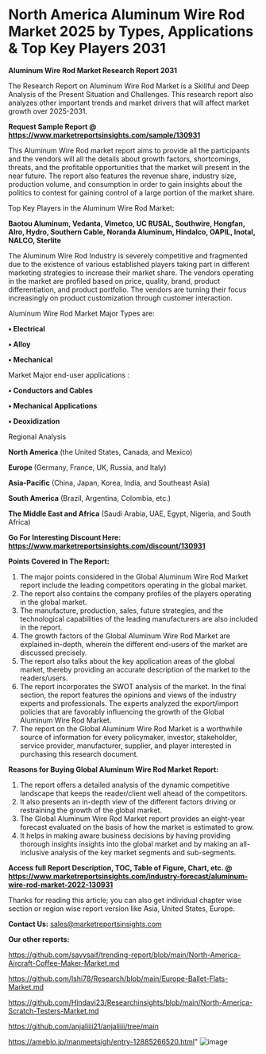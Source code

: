 # North America Aluminum Wire Rod Market 2025 by Types, Applications & Top Key Players 2031

<strong>Aluminum Wire Rod Market Research Report 2031</strong>

The Research Report on Aluminum Wire Rod Market is a Skillful and Deep Analysis of the Present Situation and Challenges. This research report also analyzes other important trends and market drivers that will affect market growth over 2025-2031.

<strong>Request Sample Report @ <a href=https://www.marketreportsinsights.com/sample/130931>https://www.marketreportsinsights.com/sample/130931</a></strong>

This Aluminum Wire Rod market report aims to provide all the participants and the vendors will all the details about growth factors, shortcomings, threats, and the profitable opportunities that the market will present in the near future. The report also features the revenue share, industry size, production volume, and consumption in order to gain insights about the politics to contest for gaining control of a large portion of the market share.

Top Key Players in the Aluminum Wire Rod Market:

<strong>Baotou Aluminum, Vedanta, Vimetco, UC RUSAL, Southwire, Hongfan, Alro, Hydro, Southern Cable, Noranda Aluminum, Hindalco, OAPIL, Inotal, NALCO, Sterlite</strong>

The Aluminum Wire Rod Industry is severely competitive and fragmented due to the existence of various established players taking part in different marketing strategies to increase their market share. The vendors operating in the market are profiled based on price, quality, brand, product differentiation, and product portfolio. The vendors are turning their focus increasingly on product customization through customer interaction.

Aluminum Wire Rod Market Major Types are:

<strong>• Electrical

• Alloy

• Mechanical</strong>

Market Major end-user applications :

<strong>• Conductors and Cables

• Mechanical Applications

• Deoxidization</strong>

Regional Analysis

</u><strong><b>North America</b></strong> (the United States, Canada, and Mexico)

<strong><b>Europe </b></strong>(Germany, France, UK, Russia, and Italy)

<strong><b>Asia-Pacific</b></strong> (China, Japan, Korea, India, and Southeast Asia)

<strong><b>South America</b></strong> (Brazil, Argentina, Colombia, etc.)

<strong><b>The Middle East and Africa</b></strong> (Saudi Arabia, UAE, Egypt, Nigeria, and South Africa)

<strong>Go For Interesting Discount Here: <a href=https://www.marketreportsinsights.com/discount/130931>https://www.marketreportsinsights.com/discount/130931</a></strong>

<strong>Points Covered in The Report:</strong>
<ol>
  <li>The major points considered in the Global Aluminum Wire Rod Market report include the leading competitors operating in the global market.</li>
  <li>The report also contains the company profiles of the players operating in the global market.</li>
  <li>The manufacture, production, sales, future strategies, and the technological capabilities of the leading manufacturers are also included in the report.</li>
  <li>The growth factors of the Global Aluminum Wire Rod Market are explained in-depth, wherein the different end-users of the market are discussed precisely.</li>
  <li>The report also talks about the key application areas of the global market, thereby providing an accurate description of the market to the readers/users.</li>
  <li>The report incorporates the SWOT analysis of the market. In the final section, the report features the opinions and views of the industry experts and professionals. The experts analyzed the export/import policies that are favorably influencing the growth of the Global Aluminum Wire Rod Market.</li>
  <li>The report on the Global Aluminum Wire Rod Market is a worthwhile source of information for every policymaker, investor, stakeholder, service provider, manufacturer, supplier, and player interested in purchasing this research document.</li>
</ol>
<strong>Reasons for Buying Global Aluminum Wire Rod Market Report:</strong>

<ol>
  <li>The report offers a detailed analysis of the dynamic competitive landscape that keeps the reader/client well ahead of the competitors.</li>
  <li>It also presents an in-depth view of the different factors driving or restraining the growth of the global market.</li>
  <li>The Global Aluminum Wire Rod Market report provides an eight-year forecast evaluated on the basis of how the market is estimated to grow.</li>
  <li>It helps in making aware business decisions by having providing thorough insights insights into the global market and by making an all-inclusive analysis of the key market segments and sub-segments.</li>
</ol>
<strong>Access full Report Description, TOC, Table of Figure, Chart, etc. @ <a href=https://www.marketreportsinsights.com/industry-forecast/aluminum-wire-rod-market-2022-130931>https://www.marketreportsinsights.com/industry-forecast/aluminum-wire-rod-market-2022-130931</a></strong>


Thanks for reading this article; you can also get individual chapter wise section or region wise report version like Asia, United States, Europe.

<strong>Contact Us:</strong>
sales@marketreportsinsights.com

<strong>Our other reports:</strong>

<a href=https://github.com/sayysaif/trending-report/blob/main/North-America-Aircraft-Coffee-Maker-Market.md>https://github.com/sayysaif/trending-report/blob/main/North-America-Aircraft-Coffee-Maker-Market.md</a>

<a href=https://github.com/Ishi78/Research/blob/main/Europe-Ballet-Flats-Market.md>https://github.com/Ishi78/Research/blob/main/Europe-Ballet-Flats-Market.md</a>

<a href=https://github.com/Hindavi23/Researchinsights/blob/main/North-America-Scratch-Testers-Market.md>https://github.com/Hindavi23/Researchinsights/blob/main/North-America-Scratch-Testers-Market.md</a>

<a href=https://github.com/anjaliiii21/anjaliiii/tree/main>https://github.com/anjaliiii21/anjaliiii/tree/main</a>

<a href=https://ameblo.jp/manmeetsigh/entry-12885266520.html>https://ameblo.jp/manmeetsigh/entry-12885266520.html</a>"
![image](https://github.com/user-attachments/assets/432cdb34-38d0-4f53-9f22-57441ffc3cdb)
